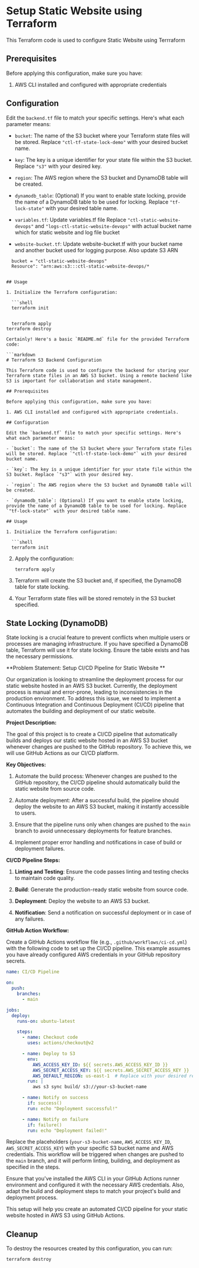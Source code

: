 # Setup Static Website using Terraform 

This Terraform code is used to configure Static Website using Terrraform 

## Prerequisites

Before applying this configuration, make sure you have:

1. AWS CLI installed and configured with appropriate credentials

## Configuration

Edit the `backend.tf` file to match your specific settings. Here's what each parameter means:

- `bucket`: The name of the S3 bucket where your Terraform state files will be stored. Replace `"ctl-tf-state-lock-demo"` with your desired bucket name.

- `key`: The key is a unique identifier for your state file within the S3 bucket. Replace `"s3"` with your desired key.

- `region`: The AWS region where the S3 bucket and DynamoDB table will be created.

- `dynamodb_table`: (Optional) If you want to enable state locking, provide the name of a DynamoDB table to be used for locking. Replace `"tf-lock-state"` with your desired table name.

- `variables.tf`: Update variables.tf file Replace `"ctl-static-website-devops"`  and `"logs-ctl-static-website-devops"` with actual bucket name which for static website and log file bucket

- `website-bucket.tf`: Update website-bucket.tf with your bucket name and another bucket used for logging purpose. Also update S3  ARN

 ```shell
   bucket = "ctl-static-website-devops"
   Resource": "arn:aws:s3:::ctl-static-website-devops/*


## Usage

1. Initialize the Terraform configuration:

   ```shell
   terraform init


   terraform apply
terraform destroy

Certainly! Here's a basic `README.md` file for the provided Terraform code:

```markdown
# Terraform S3 Backend Configuration

This Terraform code is used to configure the backend for storing your Terraform state files in an AWS S3 bucket. Using a remote backend like S3 is important for collaboration and state management.

## Prerequisites

Before applying this configuration, make sure you have:

1. AWS CLI installed and configured with appropriate credentials.

## Configuration

Edit the `backend.tf` file to match your specific settings. Here's what each parameter means:

- `bucket`: The name of the S3 bucket where your Terraform state files will be stored. Replace `"ctl-tf-state-lock-demo"` with your desired bucket name.

- `key`: The key is a unique identifier for your state file within the S3 bucket. Replace `"s3"` with your desired key.

- `region`: The AWS region where the S3 bucket and DynamoDB table will be created.

- `dynamodb_table`: (Optional) If you want to enable state locking, provide the name of a DynamoDB table to be used for locking. Replace `"tf-lock-state"` with your desired table name.

## Usage

1. Initialize the Terraform configuration:

   ```shell
   terraform init
   ```

2. Apply the configuration:

   ```shell
   terraform apply
   ```

3. Terraform will create the S3 bucket and, if specified, the DynamoDB table for state locking.

4. Your Terraform state files will be stored remotely in the S3 bucket specified.

## State Locking (DynamoDB)

State locking is a crucial feature to prevent conflicts when multiple users or processes are managing infrastructure. If you have specified a DynamoDB table, Terraform will use it for state locking. Ensure the table exists and has the necessary permissions.

**Problem Statement: Setup CI/CD Pipeline for Static Website **

Our organization is looking to streamline the deployment process for our static website hosted in an AWS S3 bucket. Currently, the deployment process is manual and error-prone, leading to inconsistencies in the production environment. To address this issue, we need to implement a Continuous Integration and Continuous Deployment (CI/CD) pipeline that automates the building and deployment of our static website.

**Project Description:**

The goal of this project is to create a CI/CD pipeline that automatically builds and deploys our static website hosted in an AWS S3 bucket whenever changes are pushed to the GitHub repository. To achieve this, we will use GitHub Actions as our CI/CD platform.

**Key Objectives:**

1. Automate the build process: Whenever changes are pushed to the GitHub repository, the CI/CD pipeline should automatically build the static website from source code.

2. Automate deployment: After a successful build, the pipeline should deploy the website to an AWS S3 bucket, making it instantly accessible to users.

3. Ensure that the pipeline runs only when changes are pushed to the `main` branch to avoid unnecessary deployments for feature branches.

4. Implement proper error handling and notifications in case of build or deployment failures.

**CI/CD Pipeline Steps:**

1. **Linting and Testing**: Ensure the code passes linting and testing checks to maintain code quality.

2. **Build**: Generate the production-ready static website from source code.

3. **Deployment**: Deploy the website to an AWS S3 bucket.

4. **Notification**: Send a notification on successful deployment or in case of any failures.

**GitHub Action Workflow:**

Create a GitHub Actions workflow file (e.g., `.github/workflows/ci-cd.yml`) with the following code to set up the CI/CD pipeline. This example assumes you have already configured AWS credentials in your GitHub repository secrets.

```yaml
name: CI/CD Pipeline

on:
  push:
    branches:
      - main

jobs:
  deploy:
    runs-on: ubuntu-latest

    steps:
      - name: Checkout code
        uses: actions/checkout@v2

      - name: Deploy to S3
        env:
          AWS_ACCESS_KEY_ID: ${{ secrets.AWS_ACCESS_KEY_ID }}
          AWS_SECRET_ACCESS_KEY: ${{ secrets.AWS_SECRET_ACCESS_KEY }}
          AWS_DEFAULT_REGION: us-east-1  # Replace with your desired region
        run: |
          aws s3 sync build/ s3://your-s3-bucket-name

      - name: Notify on success
        if: success()
        run: echo "Deployment successful!"

      - name: Notify on failure
        if: failure()
        run: echo "Deployment failed!"
```

Replace the placeholders (`your-s3-bucket-name`, `AWS_ACCESS_KEY_ID`, `AWS_SECRET_ACCESS_KEY`) with your specific S3 bucket name and AWS credentials. This workflow will be triggered when changes are pushed to the `main` branch, and it will perform linting, building, and deployment as specified in the steps.

Ensure that you've installed the AWS CLI in your GitHub Actions runner environment and configured it with the necessary AWS credentials. Also, adapt the build and deployment steps to match your project's build and deployment process.

This setup will help you create an automated CI/CD pipeline for your static website hosted in AWS S3 using GitHub Actions.


## Cleanup

To destroy the resources created by this configuration, you can run:

```shell
terraform destroy
```


